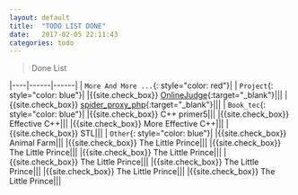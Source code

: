 ```yaml
---
layout: default
title:  "TODO LIST DONE"
date:   2017-02-05 22:11:43
categories: todo
---
```


>Done List




|----|------|------|
| `More And More ...`{: style="color: red"}|
| `Project`{: style="color: blue"}|
|{{site.check_box}} [OnlineJudge][OnlineJudge]{:target="_blank"}|||
|{{site.check_box}} [spider_proxy_php][spider_proxy_php]{:target="_blank"}|||
| `Book_tec`{: style="color: blue"}|
|{{site.check_box}} C++ primer5|||
|{{site.check_box}} Effective C++|||
|{{site.check_box}} More Effective C++|||
|{{site.check_box}} STL|||
| `Other`{: style="color: blue"}|
|{{site.check_box}} Animal Farm|||
|{{site.check_box}} The Little Prince|||
|{{site.check_box}} The Little Prince|||
|{{site.check_box}} The Little Prince|||
|{{site.check_box}} The Little Prince|||
|{{site.check_box}} The Little Prince|||
|{{site.check_box}} The Little Prince|||
|{{site.check_box}} The Little Prince|||








[JavaScript教程]: http://www.liaoxuefeng.com/wiki/001434446689867b27157e896e74d51a89c25cc8b43bdb3000
[jQuery教程]:   http://w3school.com.cn/jquery/index.asp
[PHP和MySQL Web开发]: https://booreferencek.douban.com/subject/3549421/
[laravel]:   http://laravelacademy.org/
[php manual]:   https://secure.php.net/manual/zh/index.php
[Leetcode]: https://github.com/NominationP/Leetcode_recrod/blob/master/README.md
[OnlineJudge]: http://112.124.38.1/OnlineJudge/
[spider_proxy_php]: https://github.com/NominationP/ph_proxy
